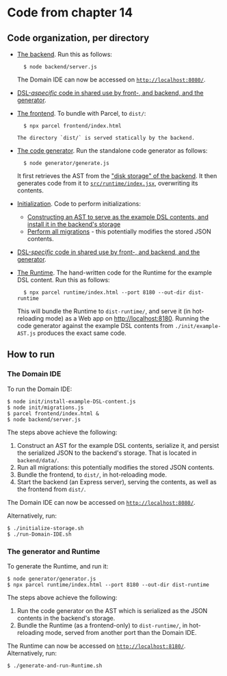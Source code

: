 # Code from chapter 14


## Code organization, per directory

* [The backend](./backend).
    Run this as follows:

        $ node backend/server.js

    The Domain IDE can now be accessed on [`http://localhost:8080/`](http://localhost:8080/).

* [DSL-*aspecific* code in shared use by front-, and backend, and the generator](./common).

* [The frontend](./frontend). 
    To bundle with Parcel, to `dist/`:

        $ npx parcel frontend/index.html

      The directory `dist/` is served statically by the backend.

* [The code generator](./generator).
    Run the standalone code generator as follows:

        $ node generator/generate.js

    It first retrieves the AST from the ["disk storage" of the backend](./backend/data/contents.json).
    It then generates code from it to [`src/runtime/index.jsx`](./src/runtime/index.jsx), overwriting its contents.

* [Initialization](./init).
    Code to perform initializations:
    * [Constructing an AST to serve as the example DSL contents, and install it in the backend's storage](./init/install-example-DSL-content.js)
    * [Perform all migrations](./init/migrations.js) - this potentially modifies the stored JSON contents.

* [DSL-*specific* code in shared use by front-, and backend, and the generator](./language).

* [The Runtime](./runtime).
    The hand-written code for the Runtime for the example DSL content.
    Run this as follows:

        $ npx parcel runtime/index.html --port 8180 --out-dir dist-runtime

    This will bundle the Runtime to `dist-runtime/`, and serve it (in hot-reloading mode) as a Web app on [http://localhost:8180]().
    Running the code generator against the example DSL contents from `./init/example-AST.js` produces the exact same code.


## How to run

### The Domain IDE

To run the Domain IDE:

    $ node init/install-example-DSL-content.js
    $ node init/migrations.js
    $ parcel frontend/index.html &
    $ node backend/server.js

The steps above achieve the following:

1. Construct an AST for the example DSL contents, serialize it, and persist the serialized JSON to the backend's storage.
   That is located in `backend/data/`.
2. Run all migrations: this potentially modifies the stored JSON contents.
3. Bundle the frontend, to `dist/`, in hot-reloading mode.
4. Start the backend (an Express server), serving the contents, as well as the frontend from `dist/`.

The Domain IDE can now be accessed on [`http://localhost:8080/`](http://localhost:8080/).

Alternatively, run:

    $ ./initialize-storage.sh
    $ ./run-Domain-IDE.sh


### The generator and Runtime

To generate the Runtime, and run it:

    $ node generator/generator.js
    $ npx parcel runtime/index.html --port 8180 --out-dir dist-runtime

The steps above achieve the following:

1. Run the code generator on the AST which is serialized as the JSON contents in the backend's storage.
2. Bundle the Runtime (as a frontend-only) to `dist-runtime/`, in hot-reloading mode, served from another port than the Domain IDE.

The Runtime can now be accessed on [`http://localhost:8180/`](http://localhost:8180/).
Alternatively, run:

    $ ./generate-and-run-Runtime.sh

